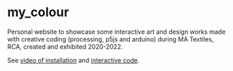 # my_colour
Personal website to showcase some interactive art and design works made with creative coding (processing, p5js and arduino) during MA Textiles, RCA, created and exhibited 2020-2022. 

See [video of installation](https://colourstructure.cloud/pages/interact.html) and [interactive code](https://colourstructure.cloud/pages/code.html).
